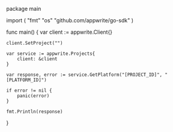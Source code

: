 package main

import (
    "fmt"
    "os"
    "github.com/appwrite/go-sdk"
)

func main() {
    var client := appwrite.Client{}

    client.SetProject("")

    var service := appwrite.Projects{
        client: &client
    }

    var response, error := service.GetPlatform("[PROJECT_ID]", "[PLATFORM_ID]")

    if error != nil {
        panic(error)
    }

    fmt.Println(response)
}